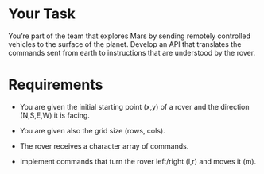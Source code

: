 # Your Task

You’re part of the team that explores Mars by sending remotely controlled vehicles to the surface of the planet. Develop an API that translates the commands sent from earth to instructions that are understood by the rover.

# Requirements

* You are given the initial starting point (x,y) of a rover and the direction (N,S,E,W) it is facing.

* You are given also the grid size (rows, cols).

* The rover receives a character array of commands.

* Implement commands that turn the rover left/right (l,r) and moves it (m).
